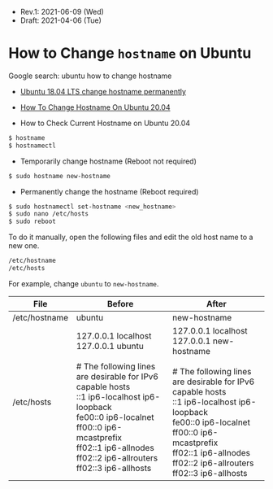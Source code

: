 * Rev.1: 2021-06-09 (Wed)
* Draft: 2021-04-06 (Tue)

# How to Change `hostname` on Ubuntu

Google search: ubuntu how to change hostname

* [Ubuntu 18.04 LTS change hostname permanently](https://www.cyberciti.biz/faq/ubuntu-18-04-lts-change-hostname-permanently/)
* [How To Change Hostname On Ubuntu 20.04](https://phoenixnap.com/kb/ubuntu-20-04-change-hostname)

* How to Check Current Hostname on Ubuntu 20.04

```bash
$ hostname
$ hostnamectl
```

* Temporarily change hostname (Reboot not required)

```bash
$ sudo hostname new-hostname
```

* Permanently change the hostname (Reboot required)

```bash
$ sudo hostnamectl set-hostname <new_hostname>
$ sudo nano /etc/hosts
$ sudo reboot
```

To do it manually, open the following files and edit the old host name to a new one.

```bash
/etc/hostname
/etc/hosts
```

For example, change `ubuntu` to `new-hostname`.

| File          | Before                                                       | After                                                        |
| ------------- | ------------------------------------------------------------ | ------------------------------------------------------------ |
| /etc/hostname | ubuntu                                                       | new-hostname                                                 |
| /etc/hosts    | 127.0.0.1 localhost<br/>127.0.0.1 ubuntu<br/><br/># The following lines are desirable for IPv6 capable hosts<br/>::1 ip6-localhost ip6-loopback<br/>fe00::0 ip6-localnet<br/>ff00::0 ip6-mcastprefix<br/>ff02::1 ip6-allnodes<br/>ff02::2 ip6-allrouters<br/>ff02::3 ip6-allhosts | 127.0.0.1 localhost<br/>127.0.0.1 new-hostname<br/><br/># The following lines are desirable for IPv6 capable hosts<br/>::1 ip6-localhost ip6-loopback<br/>fe00::0 ip6-localnet<br/>ff00::0 ip6-mcastprefix<br/>ff02::1 ip6-allnodes<br/>ff02::2 ip6-allrouters<br/>ff02::3 ip6-allhosts |

